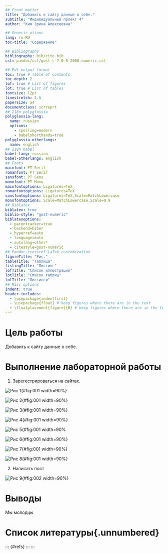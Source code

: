 ```yaml
---
## Front matter
title: "Добавить к сайту данные о себе."
subtitle: "Индивидуальный проект 4"
author: "Ким Эрика Алексеевна"

## Generic otions
lang: ru-RU
toc-title: "Содержание"

## Bibliography
bibliography: bib/cite.bib
csl: pandoc/csl/gost-r-7-0-5-2008-numeric.csl

## Pdf output format
toc: true # Table of contents
toc-depth: 2
lof: true # List of figures
lot: true # List of tables
fontsize: 12pt
linestretch: 1.5
papersize: a4
documentclass: scrreprt
## I18n polyglossia
polyglossia-lang:
  name: russian
  options:
	- spelling=modern
	- babelshorthands=true
polyglossia-otherlangs:
  name: english
## I18n babel
babel-lang: russian
babel-otherlangs: english
## Fonts
mainfont: PT Serif
romanfont: PT Serif
sansfont: PT Sans
monofont: PT Mono
mainfontoptions: Ligatures=TeX
romanfontoptions: Ligatures=TeX
sansfontoptions: Ligatures=TeX,Scale=MatchLowercase
monofontoptions: Scale=MatchLowercase,Scale=0.9
## Biblatex
biblatex: true
biblio-style: "gost-numeric"
biblatexoptions:
  - parentracker=true
  - backend=biber
  - hyperref=auto
  - language=auto
  - autolang=other*
  - citestyle=gost-numeric
## Pandoc-crossref LaTeX customization
figureTitle: "Рис."
tableTitle: "Таблица"
listingTitle: "Листинг"
lofTitle: "Список иллюстраций"
lotTitle: "Список таблиц"
lolTitle: "Листинги"
## Misc options
indent: true
header-includes:
  - \usepackage{indentfirst}
  - \usepackage{float} # keep figures where there are in the text
  - \floatplacement{figure}{H} # keep figures where there are in the text
---
```


# Цель работы

Добавить к сайту данные о себе.

# Выполнение лабораторной работы

1. Зарегестрироваться на сайтах. 

![Рис 1](image/1.png){#fig:001 width=90%}

![Рис 2](image/2.png){#fig:001 width=90%}

![Рис 3](image/3.png){#fig:001 width=90%}

![Рис 4](image/4.png){#fig:001 width=90%}

![Рис 5](image/5.png){#fig:001 width=90%

![Рис 6](image/6.png){#fig:001 width=90%}

![Рис 7](image/7.png){#fig:001 width=90%}

![Рис 8](image/8.png){#fig:001 width=90%}

2. Написать пост

![Рис 9](image/9.png){#fig:002 width=90%}


# Выводы

Мы молодцы

# Список литературы{.unnumbered}

::: {#refs}
:::
:::
